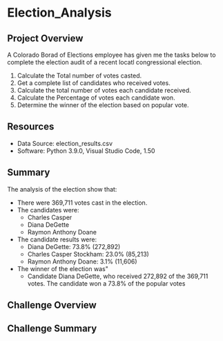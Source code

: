 # Election_Analysis

## Project Overview
A Colorado Borad of Elections employee has given me the tasks below to complete the election audit of a recent locatl congressional election.

1. Calculate the Total number of votes casted.
2. Get a complete list of candidates who received votes.
3. Calculate the total number of votes each candidate received.
4. Calculate the Percentage of votes each candidate won.
5. Determine the winner of the election based on popular vote.

## Resources
- Data Source: election_results.csv
- Software: Python 3.9.0, Visual Studio Code, 1.50

## Summary
The analysis of the election show that:
- There were 369,711 votes cast in the election.
- The candidates were:
    - Charles Casper 
    - Diana DeGette
    - Raymon Anthony Doane
- The candidate results were:
    - Diana DeGette: 73.8% (272,892)
    - Charles Casper Stockham: 23.0% (85,213)
    - Raymon Anthony Doane: 3.1% (11,606)
- The winner of the election was"
    - Candidate Diana DeGette, who received 272,892 of the 369,711 votes. The candidate won a        73.8% of the popular votes
    
## Challenge Overview

## Challenge Summary




